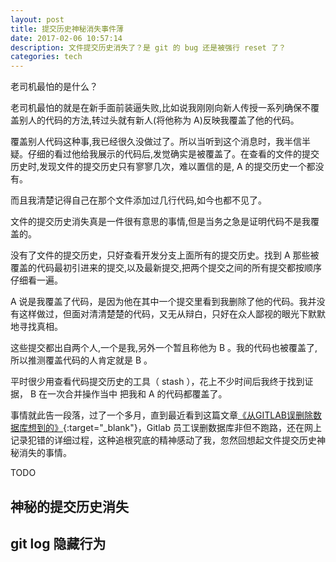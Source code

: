 ```yaml
---
layout: post
title: 提交历史神秘消失事件薄
date: 2017-02-06 10:57:14
description: 文件提交历史消失了？是 git 的 bug 还是被强行 reset 了？
categories: tech
---
```


老司机最怕的是什么？

老司机最怕的就是在新手面前装逼失败,比如说我刚刚向新人传授一系列确保不覆盖别人的代码的方法,转过头就有新人(将他称为 A)反映我覆盖了他的代码。

覆盖别人代码这种事,我已经很久没做过了。所以当听到这个消息时，我半信半疑。仔细的看过他给我展示的代码后,发觉确实是被覆盖了。在查看的文件的提交历史时,发现文件的提交历史只有寥寥几次，难以置信的是, A 的提交历史一个都没有。

而且我清楚记得自己在那个文件添加过几行代码,如今也都不见了。

文件的提交历史消失真是一件很有意思的事情,但是当务之急是证明代码不是我覆盖的。

没有了文件的提交历史，只好查看开发分支上面所有的提交历史。找到 A 那些被覆盖的代码最初引进来的提交,以及最新提交,把两个提交之间的所有提交都按顺序仔细看一遍。

A 说是我覆盖了代码，是因为他在其中一个提交里看到我删除了他的代码。我并没有这样做过，但面对清清楚楚的代码，又无从辩白，只好在众人鄙视的眼光下默默地寻找真相。

这些提交都出自两个人,一个是我,另外一个暂且称他为 B 。我的代码也被覆盖了,所以推测覆盖代码的人肯定就是 B 。

平时很少用查看代码提交历史的工具（ stash ），花上不少时间后我终于找到证据， B 在一次合并操作当中 把我和 A 的代码都覆盖了。

事情就此告一段落，过了一个多月，直到最近看到这篇文章[《从GITLAB误删除数据库想到的》](http://coolshell.cn/articles/17680.html){:target="_blank"}，Gitlab 员工误删数据库非但不跑路，还在网上记录犯错的详细过程，这种追根究底的精神感动了我，忽然回想起文件提交历史神秘消失的事情。

TODO

## 神秘的提交历史消失

## git log 隐藏行为